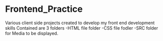 # Frontend_Practice
Various client side projects created to develop my front end development skills
Contained are 3 folders
-HTML file folder
-CSS file fodler
-SRC folder for Media to be displayed.
